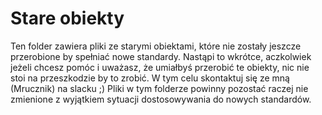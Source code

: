 # Stare obiekty
Ten folder zawiera pliki ze starymi obiektami, które nie zostały jeszcze przerobione by spełniać nowe standardy.
Nastąpi to wkrótce, aczkolwiek jeżeli chcesz pomóc i uważasz, że umiałbyś przerobić te obiekty, nic nie stoi na przeszkodzie by to zrobić. W tym celu skontaktuj się ze mną (Mrucznik) na slacku ;)
Pliki w tym folderze powinny pozostać raczej nie zmienione z wyjątkiem sytuacji dostosowywania do nowych standardów.